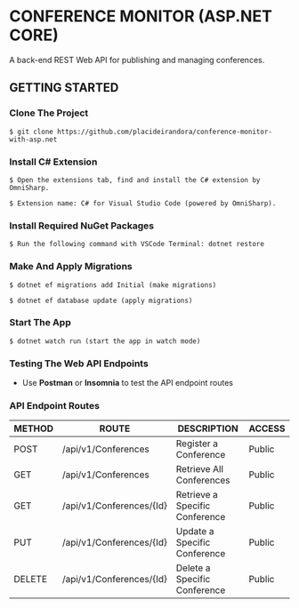 # CONFERENCE MONITOR (ASP.NET CORE)
A back-end REST Web API for publishing and managing conferences.

## GETTING STARTED

### Clone The Project

```
$ git clone https://github.com/placideirandora/conference-monitor-with-asp.net
```

### Install C# Extension

```
$ Open the extensions tab, find and install the C# extension by OmniSharp. 
```
```
$ Extension name: C# for Visual Studio Code (powered by OmniSharp).
```

### Install Required NuGet Packages

```
$ Run the following command with VSCode Terminal: dotnet restore
```

### Make And Apply Migrations

```
$ dotnet ef migrations add Initial (make migrations)
```
```
$ dotnet ef database update (apply migrations)
```

### Start The App

```
$ dotnet watch run (start the app in watch mode)
```

### Testing The Web API Endpoints

- Use **Postman** or **Insomnia** to test the API endpoint routes

### API Endpoint Routes

| METHOD | ROUTE | DESCRIPTION | ACCESS |
|--------|----------------|-------------|-----------------|
|  POST  | /api/v1/Conferences | Register a Conference | Public |
|  GET  | /api/v1/Conferences | Retrieve All Conferences | Public |
|  GET  | /api/v1/Conferences/{Id} | Retrieve a Specific Conference | Public |
|  PUT  | /api/v1/Conferences/{Id} | Update a Specific Conference | Public |
|  DELETE | /api/v1/Conferences/{Id} | Delete a Specific Conference | Public |